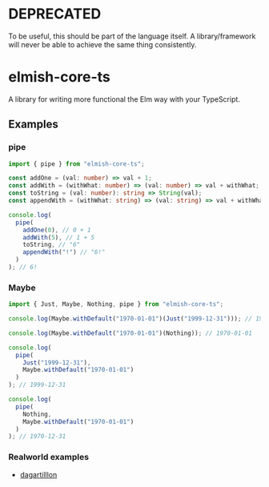 # DEPRECATED

To be useful, this should be part of the language itself. A library/framework will never be able to achieve the same thing consistently.

# elmish-core-ts

A library for writing more functional the Elm way with your TypeScript.

## Examples

### pipe

```typescript
import { pipe } from "elmish-core-ts";

const addOne = (val: number) => val + 1;
const addWith = (withWhat: number) => (val: number) => val + withWhat;
const toString = (val: number): string => String(val);
const appendWith = (withWhat: string) => (val: string) => val + withWhat;

console.log(
  pipe(
    addOne(0), // 0 + 1
    addWith(5), // 1 + 5
    toString, // "6"
    appendWith("!") // "6!"
  )
); // 6!
```

### Maybe

```typescript
import { Just, Maybe, Nothing, pipe } from "elmish-core-ts";

console.log(Maybe.withDefault("1970-01-01")(Just("1999-12-31"))); // 1999-12-31

console.log(Maybe.withDefault("1970-01-01")(Nothing)); // 1970-01-01

console.log(
  pipe(
    Just("1999-12-31"),
    Maybe.withDefault("1970-01-01")
  )
); // 1999-12-31

console.log(
  pipe(
    Nothing,
    Maybe.withDefault("1970-01-01")
  )
); // 1970-12-31
```

### Realworld examples

* [dagartilllon](https://github.com/axelo/dagartilllon/blob/master/app.ts)
